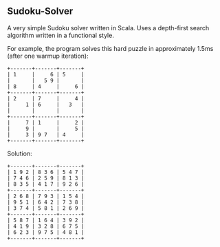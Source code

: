 ## Sudoku-Solver

A very simple Sudoku solver written in Scala.
Uses a depth-first search algorithm written in a functional style.

For example, the program solves this hard puzzle in approximately 1.5ms (after one warmup iteration):

```
+-------+-------+-------+  
| 1     |     6 | 5     | 
|       |   5 9 |       | 
| 8     | 4     |     6 | 
+-------+-------+-------+ 
| 2     | 7     |     4 | 
|     1 | 6     |   3   | 
|       |       |       | 
+-------+-------+-------+ 
|     7 | 1     |     2 | 
|     9 |       |     5 | 
|     3 | 9 7   | 4     | 
+-------+-------+-------+ 
```

Solution: 
```
+-------+-------+-------+
| 1 9 2 | 8 3 6 | 5 4 7 |
| 7 4 6 | 2 5 9 | 8 1 3 |
| 8 3 5 | 4 1 7 | 9 2 6 |
+-------+-------+-------+
| 2 6 8 | 7 9 3 | 1 5 4 |
| 9 5 1 | 6 4 2 | 7 3 8 |
| 3 7 4 | 5 8 1 | 2 6 9 |
+-------+-------+-------+
| 5 8 7 | 1 6 4 | 3 9 2 |
| 4 1 9 | 3 2 8 | 6 7 5 |
| 6 2 3 | 9 7 5 | 4 8 1 |
+-------+-------+-------+
```